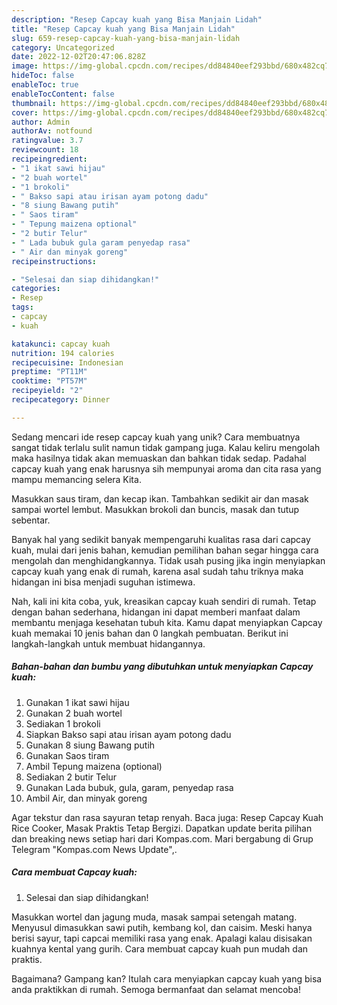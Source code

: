 ```yaml
---
description: "Resep Capcay kuah yang Bisa Manjain Lidah"
title: "Resep Capcay kuah yang Bisa Manjain Lidah"
slug: 659-resep-capcay-kuah-yang-bisa-manjain-lidah
category: Uncategorized
date: 2022-12-02T20:47:06.828Z
image: https://img-global.cpcdn.com/recipes/dd84840eef293bbd/680x482cq70/capcay-kuah-foto-resep-utama.jpg
hideToc: false
enableToc: true
enableTocContent: false
thumbnail: https://img-global.cpcdn.com/recipes/dd84840eef293bbd/680x482cq70/capcay-kuah-foto-resep-utama.jpg
cover: https://img-global.cpcdn.com/recipes/dd84840eef293bbd/680x482cq70/capcay-kuah-foto-resep-utama.jpg
author: Admin
authorAv: notfound
ratingvalue: 3.7
reviewcount: 18
recipeingredient:
- "1 ikat sawi hijau"
- "2 buah wortel"
- "1 brokoli"
- " Bakso sapi atau irisan ayam potong dadu"
- "8 siung Bawang putih"
- " Saos tiram"
- " Tepung maizena optional"
- "2 butir Telur"
- " Lada bubuk gula garam penyedap rasa"
- " Air dan minyak goreng"
recipeinstructions:

- "Selesai dan siap dihidangkan!"
categories:
- Resep
tags:
- capcay
- kuah

katakunci: capcay kuah 
nutrition: 194 calories
recipecuisine: Indonesian
preptime: "PT11M"
cooktime: "PT57M"
recipeyield: "2"
recipecategory: Dinner

---
```





Sedang mencari ide resep capcay kuah yang unik? Cara membuatnya sangat tidak terlalu sulit namun tidak gampang juga. Kalau keliru mengolah maka hasilnya tidak akan memuaskan dan bahkan tidak sedap. Padahal capcay kuah yang enak harusnya sih mempunyai aroma dan cita rasa yang mampu memancing selera Kita.





Masukkan saus tiram, dan kecap ikan. Tambahkan sedikit air dan masak sampai wortel lembut. Masukkan brokoli dan buncis, masak dan tutup sebentar.

Banyak hal yang sedikit banyak mempengaruhi kualitas rasa dari capcay kuah, mulai dari jenis bahan, kemudian pemilihan bahan segar hingga cara mengolah dan menghidangkannya. Tidak usah pusing jika ingin menyiapkan capcay kuah yang enak di rumah, karena asal sudah tahu triknya maka hidangan ini bisa menjadi suguhan istimewa.






Nah, kali ini kita coba, yuk, kreasikan capcay kuah sendiri di rumah. Tetap dengan bahan sederhana, hidangan ini dapat memberi manfaat dalam membantu menjaga kesehatan tubuh kita. Kamu dapat menyiapkan Capcay kuah memakai 10 jenis bahan dan 0 langkah pembuatan. Berikut ini langkah-langkah untuk membuat hidangannya.

<!--inarticleads1-->

##### Bahan-bahan dan bumbu yang dibutuhkan untuk menyiapkan Capcay kuah:

1. Gunakan 1 ikat sawi hijau
1. Gunakan 2 buah wortel
1. Sediakan 1 brokoli
1. Siapkan  Bakso sapi atau irisan ayam potong dadu
1. Gunakan 8 siung Bawang putih
1. Gunakan  Saos tiram
1. Ambil  Tepung maizena (optional)
1. Sediakan 2 butir Telur
1. Gunakan  Lada bubuk, gula, garam, penyedap rasa
1. Ambil  Air, dan minyak goreng


Agar tekstur dan rasa sayuran tetap renyah. Baca juga: Resep Capcay Kuah Rice Cooker, Masak Praktis Tetap Bergizi. Dapatkan update berita pilihan dan breaking news setiap hari dari Kompas.com. Mari bergabung di Grup Telegram &#34;Kompas.com News Update&#34;,. 

<!--inarticleads2-->

##### Cara membuat Capcay kuah:


1. Selesai dan siap dihidangkan!

Masukkan wortel dan jagung muda, masak sampai setengah matang. Menyusul dimasukkan sawi putih, kembang kol, dan caisim. Meski hanya berisi sayur, tapi capcai memiliki rasa yang enak. Apalagi kalau disisakan kuahnya kental yang gurih. Cara membuat capcay kuah pun mudah dan praktis. 

Bagaimana? Gampang kan? Itulah cara menyiapkan capcay kuah yang bisa anda praktikkan di rumah. Semoga bermanfaat dan selamat mencoba!
